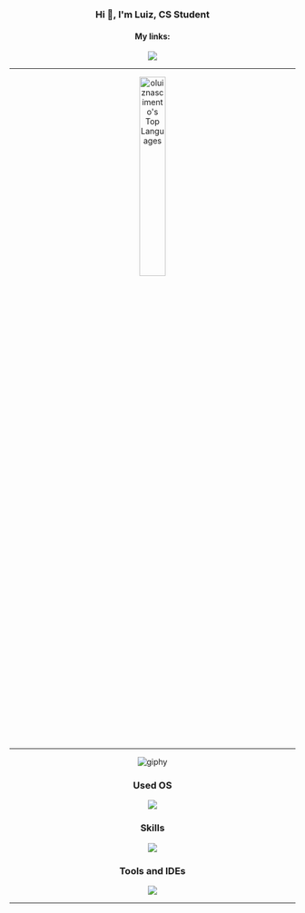 <h3 align="center">Hi 👋, I'm Luiz, CS Student</h3>

<h4 align="center">My links:</h4>
<p align="center">
  <a href="https://www.linkedin.com/in/luiz-nascimento-b5a53029a/">
    <img src="https://img.shields.io/badge/LinkedIn-0077B5?style=for-the-badge&logo=linkedin&logoColor=white" />
  </a>
</p>

<hr>

<p align="center">
    <img src="https://github-readme-stats.vercel.app/api/top-langs/?username=oluiznascimento&theme=vision-friendly-dark&show_icons=true&hide_border=false&layout=compact" alt="oluiznascimento's Top Languages" style="display: inline-block; width: 30%;" />
  </span>
</p>

<hr>

<p align="center">
  <img src="https://github.com/oluiznascimento/oluiznascimento/assets/142462703/ee7c584d-a749-4bba-8595-cbffd4807c99" alt="giphy" />
</p>

<h3 align="center">Used OS</h3>
<p align="center">
  <a href="https://skillicons.dev">
    <img src="https://skillicons.dev/icons?i=arch" />
  </a>
</p>

<h3 align="center">Skills</h3>
<p align="center">
  <a href="https://skillicons.dev">
    <img src="https://skillicons.dev/icons?i=python,c,cpp,docker,bash,mysql" />
  </a>
</p>

<h3 align="center">Tools and IDEs</h3>
<p align="center">
  <a href="https://skillicons.dev">
    <img src="https://skillicons.dev/icons?i=git,github,obsidian,vscode" />
  </a>
</p>

<hr>
